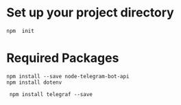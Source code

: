 

# Set up your project directory

```
npm  init
```

# Required Packages

```
npm install --save node-telegram-bot-api
npm install dotenv

 npm install telegraf --save

```
